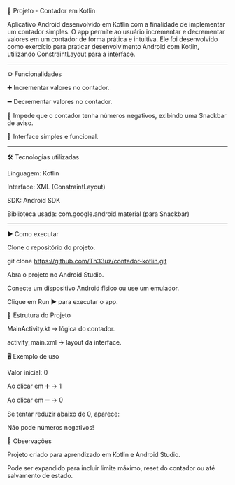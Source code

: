 📱 Projeto - Contador em Kotlin

Aplicativo Android desenvolvido em Kotlin com a finalidade de implementar um contador simples.
O app permite ao usuário incrementar e decrementar valores em um contador de forma prática e intuitiva.
Ele foi desenvolvido como exercício para praticar desenvolvimento Android com Kotlin, utilizando ConstraintLayout para a interface.

---

⚙️ Funcionalidades

➕ Incrementar valores no contador.

➖ Decrementar valores no contador.

🚫 Impede que o contador tenha números negativos, exibindo uma Snackbar de aviso.

📲 Interface simples e funcional.

---

🛠️ Tecnologias utilizadas

Linguagem: Kotlin

Interface: XML (ConstraintLayout)

SDK: Android SDK

Biblioteca usada: com.google.android.material (para Snackbar)

---

▶️ Como executar

Clone o repositório do projeto.

git clone https://github.com/Th33uz/contador-kotlin.git


Abra o projeto no Android Studio.

Conecte um dispositivo Android físico ou use um emulador.

Clique em Run ▶️ para executar o app.

📂 Estrutura do Projeto

MainActivity.kt → lógica do contador.

activity_main.xml → layout da interface.

🖥️ Exemplo de uso

Valor inicial: 0

Ao clicar em ➕ → 1

Ao clicar em ➖ → 0

Se tentar reduzir abaixo de 0, aparece:

Não pode números negativos!

📌 Observações

Projeto criado para aprendizado em Kotlin e Android Studio.

Pode ser expandido para incluir limite máximo, reset do contador ou até salvamento de estado.
